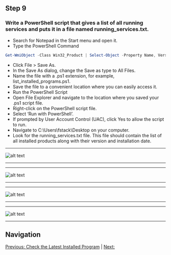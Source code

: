 ## Step 9

### Write a PowerShell script that gives a list of all running services and puts it in a file named running_services.txt.

- Search for Notepad in the Start menu and open it.
- Type the PowerShell Command

```PowerShell
Get-WmiObject -Class Win32_Product | Select-Object -Property Name, Version, InstallDate > C:\Users\fstack\Desktop\running_services.txt
```

- Click File > Save As.
- In the Save As dialog, change the Save as type to All Files.
- Name the file with a .ps1 extension, for example, list_installed_programs.ps1.
- Save the file to a convenient location where you can easily access it.
- Run the PowerShell Script
- Open File Explorer and navigate to the location where you saved your .ps1 script file.
- Right-click on the PowerShell script file.
- Select ‘Run with PowerShell’.
- If prompted by User Account Control (UAC), click Yes to allow the script to run.
- Navigate to C:\Users\fstack\Desktop on your computer.
- Look for the running_services.txt file. This file should contain the list of all installed products along with their version and installation date.

---

![alt text](https://github.com/hcoco1/career-2/blob/main/images/step_9_1.png?raw=true)

---
---

![alt text](https://github.com/hcoco1/career-2/blob/main/images/step_9_2.png?raw=true)

---
---

![alt text](https://github.com/hcoco1/career-2/blob/main/images/step_9_3.png?raw=true)

---
---

![alt text](https://github.com/hcoco1/career-2/blob/main/images/step_9_4.png?raw=true)

---

## Navigation

[Previous: Check the Latest Installed Program](step8.md) | [Next:](steps/summary.md)


